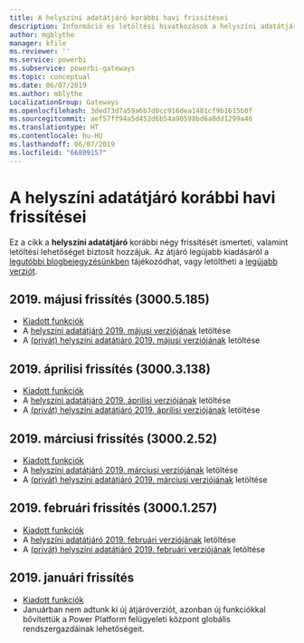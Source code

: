```yaml
---
title: A helyszíni adatátjáró korábbi havi frissítései
description: Információ és letöltési hivatkozások a helyszíni adatátjáró korábbi verzióihoz.
author: mgblythe
manager: kfile
ms.reviewer: ''
ms.service: powerbi
ms.subservice: powerbi-gateways
ms.topic: conceptual
ms.date: 06/07/2019
ms.author: mblythe
LocalizationGroup: Gateways
ms.openlocfilehash: 3ded73d7a59a6b7d0cc916dea1481cf9b1615b0f
ms.sourcegitcommit: aef57ff94a5d452d6b54a90598bd6a0dd1299a46
ms.translationtype: HT
ms.contentlocale: hu-HU
ms.lasthandoff: 06/07/2019
ms.locfileid: "66809157"
---
```

# <a name="previous-monthly-updates-to-the-on-premises-data-gateway"></a>A helyszíni adatátjáró korábbi havi frissítései

Ez a cikk a **helyszíni adatátjáró** korábbi négy frissítését ismerteti, valamint letöltési lehetőséget biztosít hozzájuk.  Az átjáró legújabb kiadásáról a [legutóbbi blogbejegyzésünkben](https://powerbi.microsoft.com/blog/on-premises-data-gateway-june-2019-update-is-now-available) tájékozódhat, vagy letöltheti a [legújabb verziót](https://go.microsoft.com/fwlink/?LinkId=820925&clcid=0x409).

## <a name="may-2019-update-30005185"></a>2019. májusi frissítés (3000.5.185)

- [Kiadott funkciók](https://powerbi.microsoft.com/blog/on-premises-data-gateway-may-2019-update-is-now-available)
- A [helyszíni adatátjáró 2019. májusi verziójának](http://download.microsoft.com/download/D/A/1/DA1FDDB8-6DA8-4F50-B4D0-18019591E182/GatewayInstall-19-05.exe) letöltése
- A [(privát) helyszíni adatátjáró 2019. májusi verziójának](http://download.microsoft.com/download/6/0/2/602A459E-E1A3-4FB9-B07F-FC2B60881900/On-premises%20data%20gateway%20(personal%20mode)-19-05.exe) letöltése

## <a name="april-2019-update-30003138"></a>2019. áprilisi frissítés (3000.3.138)

- [Kiadott funkciók](https://powerbi.microsoft.com/blog/on-premises-data-gateway-april-2019-update-is-now-available)
- A [helyszíni adatátjáró 2019. áprilisi verziójának](http://download.microsoft.com/download/D/A/1/DA1FDDB8-6DA8-4F50-B4D0-18019591E182/GatewayInstall-19-04.exe) letöltése
- A [(privát) helyszíni adatátjáró 2019. áprilisi verziójának](http://download.microsoft.com/download/6/0/2/602A459E-E1A3-4FB9-B07F-FC2B60881900/On-premises%20data%20gateway%20(personal%20mode)-19-04.exe) letöltése

## <a name="march-2019-update-3000252"></a>2019. márciusi frissítés (3000.2.52)

- [Kiadott funkciók](https://powerbi.microsoft.com/blog/on-premises-data-gateway-march-2019-update-is-now-available)
- A [helyszíni adatátjáró 2019. márciusi verziójának](http://download.microsoft.com/download/D/A/1/DA1FDDB8-6DA8-4F50-B4D0-18019591E182/GatewayInstall-19-03.exe) letöltése
- A [(privát) helyszíni adatátjáró 2019. márciusi verziójának](http://download.microsoft.com/download/6/0/2/602A459E-E1A3-4FB9-B07F-FC2B60881900/On-premises%20data%20gateway%20(personal%20mode)-19-03.exe) letöltése

## <a name="february-2019-update-30001257"></a>2019. februári frissítés (3000.1.257)

- [Kiadott funkciók](https://powerbi.microsoft.com/blog/on-premises-data-gateway-february-2019-update-is-now-available)
- A [helyszíni adatátjáró 2019. februári verziójának](http://download.microsoft.com/download/D/A/1/DA1FDDB8-6DA8-4F50-B4D0-18019591E182/GatewayInstall-19-02.exe) letöltése
- A [(privát) helyszíni adatátjáró 2019. februári verziójának](http://download.microsoft.com/download/6/0/2/602A459E-E1A3-4FB9-B07F-FC2B60881900/On-premises%20data%20gateway%20(personal%20mode)-19-02.exe) letöltése

## <a name="january-2019-update"></a>2019. januári frissítés

- [Kiadott funkciók](https://powerbi.microsoft.com/blog/on-premises-data-gateway-management-in-the-power-platform-admin-center)
- Januárban nem adtunk ki új átjáróverziót, azonban új funkciókkal bővítettük a Power Platform felügyeleti központ globális rendszergazdáinak lehetőségeit.